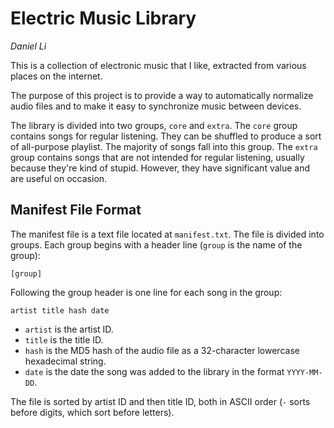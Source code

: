 # Electric Music Library

_Daniel Li_

This is a collection of electronic music that I like,
extracted from various places on the internet.

The purpose of this project is to provide a way to automatically normalize audio files
and to make it easy to synchronize music between devices.

The library is divided into two groups, `core` and `extra`.
The `core` group contains songs for regular listening.
They can be shuffled to produce a sort of all-purpose playlist.
The majority of songs fall into this group.
The `extra` group contains songs that are not intended for regular listening,
usually because they're kind of stupid.
However, they have significant value and are useful on occasion.

## Manifest File Format

The manifest file is a text file located at `manifest.txt`.
The file is divided into groups.
Each group begins with a header line (`group` is the name of the group):

```
[group]
```

Following the group header is one line for each song in the group:

```
artist title hash date
```

- `artist` is the artist ID.
- `title` is the title ID.
- `hash` is the MD5 hash of the audio file as a 32-character lowercase hexadecimal string.
- `date` is the date the song was added to the library in the format `YYYY-MM-DD`.

The file is sorted by artist ID and then title ID, both in ASCII order
(`-` sorts before digits, which sort before letters).
